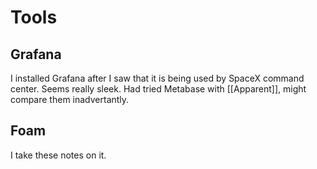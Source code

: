 # Tools

## Grafana

I installed Grafana after I saw that it is being used by SpaceX command center. Seems really sleek. Had tried Metabase with [[Apparent]], might compare them inadvertantly. 

## Foam

I take these notes on it.
